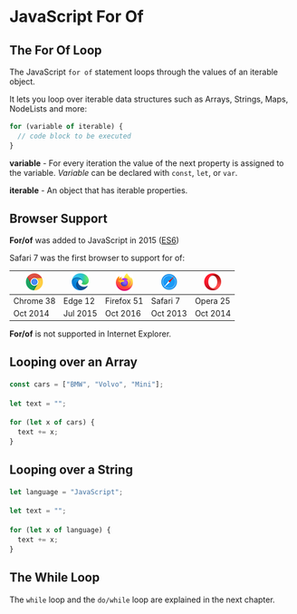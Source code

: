 # JavaScript For Of

## The For Of Loop

The JavaScript `for of` statement loops through the values of an iterable object.

It lets you loop over iterable data structures such as Arrays, Strings, Maps, NodeLists and more:

```javascript
for (variable of iterable) {
  // code block to be executed
}
```

**variable** - For every iteration the value of the next property is assigned to the variable. *Variable* can be declared with `const`, `let`, or `var`.

**iterable** - An object that has iterable properties.

## Browser Support

**For/of** was added to JavaScript in 2015 ([ES6](https://www.w3schools.com/js/js_es6.asp))

Safari 7 was the first browser to support for of:

| ![Chrome](../assets/compatible_chrome.png) | ![Edge](../assets/compatible_edge.png) | ![Firefox](../assets/compatible_firefox.png) | ![Safari](../assets/compatible_safari.png) | ![Opera](../assets/compatible_opera.png) |
| ------------------------------------------ | -------------------------------------- | -------------------------------------------- | ------------------------------------------ | ---------------------------------------- |
| Chrome 38                                  | Edge 12                                | Firefox 51                                   | Safari 7                                   | Opera 25                                 |
| Oct 2014                                   | Jul 2015                               | Oct 2016                                     | Oct 2013                                   | Oct 2014                                 |

**For/of** is not supported in Internet Explorer.

## Looping over an Array

```javascript
const cars = ["BMW", "Volvo", "Mini"];

let text = "";

for (let x of cars) {
  text += x;
}
```

## Looping over a String

```javascript
let language = "JavaScript";

let text = "";

for (let x of language) {
  text += x;
}
```

## The While Loop

The `while` loop and the `do/while` loop are explained in the next chapter.